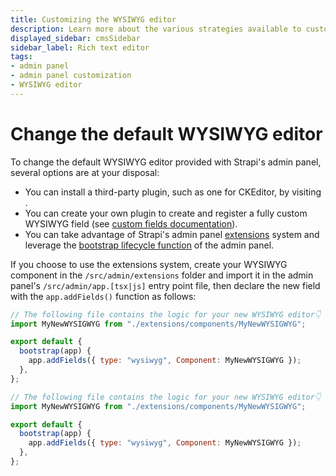 ```yaml
---
title: Customizing the WYSIWYG editor
description: Learn more about the various strategies available to customize the WYSIWYG editor in Strapi's admin panel.
displayed_sidebar: cmsSidebar
sidebar_label: Rich text editor
tags:
- admin panel 
- admin panel customization
- WYSIWYG editor
---
```


# Change the default WYSIWYG editor

To change the default WYSIWYG editor provided with Strapi's admin panel, several options are at your disposal:

- You can install a third-party plugin, such as one for CKEditor, by visiting <ExternalLink to="https://market.strapi.io/" text="Strapi's Marketplace"/>.
- You can create your own plugin to create and register a fully custom WYSIWYG field (see [custom fields documentation](/cms/features/custom-fields)).
- You can take advantage of Strapi's admin panel [extensions](/cms/admin-panel-customization/extension) system and leverage the [bootstrap lifecycle function](/cms/plugins-development/admin-panel-api#bootstrap) of the admin panel.

If you choose to use the extensions system, create your WYSIWYG component in the `/src/admin/extensions` folder and import it in the admin panel's `/src/admin/app.[tsx|js]` entry point file, then declare the new field with the `app.addFields()` function as follows:

<Tabs groupId="js-ts">
<TabItem value="js" label="JavaScript">

```js title="/src/admin/app.js"
// The following file contains the logic for your new WYSIWYG editor👇
import MyNewWYSIGWYG from "./extensions/components/MyNewWYSIGWYG";

export default {
  bootstrap(app) {
    app.addFields({ type: "wysiwyg", Component: MyNewWYSIGWYG });
  },
};
```

</TabItem>

<TabItem value="ts" label="TypeScript">

```js title="/src/admin/app.tsx"
// The following file contains the logic for your new WYSIWYG editor👇
import MyNewWYSIGWYG from "./extensions/components/MyNewWYSIGWYG";

export default {
  bootstrap(app) {
    app.addFields({ type: "wysiwyg", Component: MyNewWYSIGWYG });
  },
};
```

</TabItem>
</Tabs>
